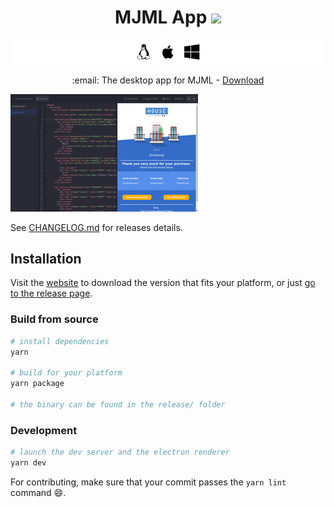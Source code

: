 <h1 align="center">
	MJML App
	<img src="https://travis-ci.org/mjmlio/mjml-app.svg?branch=master" />
</h1>

![os](assets/os.png)

<p align="center">
	:email: The desktop app for MJML -
	<a href="https://github.com/mjmlio/mjml-app/releases">Download</a>
</p>

![screenshot](assets/screenshot.png)

See [CHANGELOG.md](CHANGELOG.md) for releases details.

## Installation

Visit the [website](http://mjmlio.github.io/mjml-app/) to download the version that fits your platform, or just [go to the release page](https://github.com/mjmlio/mjml-app/releases).

### Build from source

```bash
# install dependencies
yarn

# build for your platform
yarn package

# the binary can be found in the release/ folder
```

### Development

```bash
# launch the dev server and the electron renderer
yarn dev
```

For contributing, make sure that your commit passes the `yarn lint` command :smile:.
